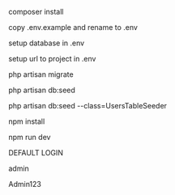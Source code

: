 composer install

copy .env.example and rename to .env

setup database in .env

setup url to project in .env

php artisan migrate

php artisan db:seed

php artisan db:seed --class=UsersTableSeeder

npm install

npm run dev

DEFAULT LOGIN

admin

Admin123